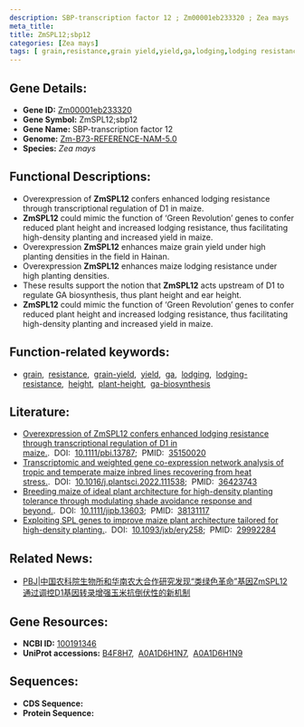 ```yaml
---
description: SBP-transcription factor 12 ; Zm00001eb233320 ; Zea mays
meta_title:
title: ZmSPL12;sbp12
categories: [Zea mays]
tags: [ grain,resistance,grain yield,yield,ga,lodging,lodging resistance,height,plant height,ga biosynthesis ]
---
```


## Gene Details:
- **Gene ID:**	[Zm00001eb233320](https://www.maizegdb.org/gene_center/gene/Zm00001eb233320)
- **Gene Symbol:** ZmSPL12;sbp12
- **Gene Name:** SBP-transcription factor 12
- **Genome:** [Zm-B73-REFERENCE-NAM-5.0](https://www.maizegdb.org/genome/assembly/Zm-B73-REFERENCE-NAM-5.0)
- **Species:** *Zea mays*

## Functional Descriptions:
   - Overexpression of **ZmSPL12** confers enhanced lodging resistance through transcriptional regulation of D1 in maize.
   - **ZmSPL12** could mimic the function of ‘Green Revolution’ genes to confer reduced plant height and increased lodging resistance, thus facilitating high-density planting and increased yield in maize.
   - Overexpression **ZmSPL12** enhances maize grain yield under high planting densities in the field in Hainan.
   - Overexpression **ZmSPL12** enhances maize lodging resistance under high planting densities.
   - These results support the notion that **ZmSPL12** acts upstream of D1 to regulate GA biosynthesis, thus plant height and ear height.
   - **ZmSPL12** could mimic the function of ‘Green Revolution’ genes to confer reduced plant height and increased lodging resistance, thus facilitating high-density planting and increased yield in maize.

## Function-related keywords:
- [grain](/tags/grain/),&nbsp;&nbsp;[resistance](/tags/resistance/),&nbsp;&nbsp;[grain-yield](/tags/grain-yield/),&nbsp;&nbsp;[yield](/tags/yield/),&nbsp;&nbsp;[ga](/tags/ga/),&nbsp;&nbsp;[lodging](/tags/lodging/),&nbsp;&nbsp;[lodging-resistance](/tags/lodging-resistance/),&nbsp;&nbsp;[height](/tags/height/),&nbsp;&nbsp;[plant-height](/tags/plant-height/),&nbsp;&nbsp;[ga-biosynthesis](/tags/ga-biosynthesis/)

## Literature:
   - [Overexpression of ZmSPL12 confers enhanced lodging resistance through transcriptional regulation of D1 in maize.]( https://onlinelibrary.wiley.com/doi/10.1111/pbi.13787).&nbsp;&nbsp;DOI:&nbsp;&nbsp;[10.1111/pbi.13787](https://onlinelibrary.wiley.com/doi/10.1111/pbi.13787);&nbsp;&nbsp;PMID:&nbsp;&nbsp;[35150020](https://pubmed.ncbi.nlm.nih.gov/35150020/)
   - [Transcriptomic and weighted gene co-expression network analysis of tropic and temperate maize inbred lines recovering from heat stress.]( https://www.sciencedirect.com/science/article/abs/pii/S0168945222003636?via%3Dihub).&nbsp;&nbsp;DOI:&nbsp;&nbsp;[10.1016/j.plantsci.2022.111538](https://www.sciencedirect.com/science/article/abs/pii/S0168945222003636?via%3Dihub);&nbsp;&nbsp;PMID:&nbsp;&nbsp;[36423743](https://pubmed.ncbi.nlm.nih.gov/36423743/)
   - [Breeding maize of ideal plant architecture for high-density planting tolerance through modulating shade avoidance response and beyond.]( https://onlinelibrary.wiley.com/doi/10.1111/jipb.13603).&nbsp;&nbsp;DOI:&nbsp;&nbsp;[10.1111/jipb.13603](https://onlinelibrary.wiley.com/doi/10.1111/jipb.13603);&nbsp;&nbsp;PMID:&nbsp;&nbsp;[38131117](https://pubmed.ncbi.nlm.nih.gov/38131117/)
   - [Exploiting SPL genes to improve maize plant architecture tailored for high-density planting.]( https://academic.oup.com/jxb/article/69/20/4675/5051291).&nbsp;&nbsp;DOI:&nbsp;&nbsp;[10.1093/jxb/ery258](https://academic.oup.com/jxb/article/69/20/4675/5051291);&nbsp;&nbsp;PMID:&nbsp;&nbsp;[29992284](https://pubmed.ncbi.nlm.nih.gov/29992284/)

## Related News:
   - [PBJ|中国农科院生物所和华南农大合作研究发现“类绿色革命”基因ZmSPL12通过调控D1基因转录增强玉米抗倒伏性的新机制](https://mp.weixin.qq.com/s?__biz=Mzg3MDEwNDEyMg==&mid=2247525355&idx=1&sn=abf54b0a71f7ba1df1a4da084707a7ee&chksm=ce90cebef9e747a8d981fe1b4e9fa7151beb0cb60a1825064fc67611fd421c9d767d87d33047&scene=27#wechat_redirect)

## Gene Resources:
- **NCBI ID:** [100191346](https://www.ncbi.nlm.nih.gov/gene/?term=100191346)
- **UniProt accessions:** [B4F8H7](https://www.uniprot.org/uniprotkb/B4F8H7/entry),&nbsp;&nbsp;[A0A1D6H1N7](https://www.uniprot.org/uniprotkb/A0A1D6H1N7/entry),&nbsp;&nbsp;[A0A1D6H1N9](https://www.uniprot.org/uniprotkb/A0A1D6H1N9/entry)



## Sequences:
- **CDS Sequence:**
- **Protein Sequence:**
